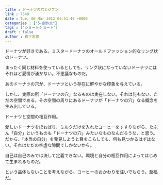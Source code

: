```yaml
---
title : ドーナツの穴とジブン
link : 7549
date : Tue, 06 Mar 2012 06:51:49 +0000
categories : ["5-創作文"]
tags : ["ショートショート"]
draft : false
author : 倉下忠憲
---
```


ドーナツが好きである。ミスタードーナツのオールドファッション的なリング状のドーナツ。

まったく同じ材料を使っているとしても、リング状になっていないドーナツにはそれほど愛情が湧かない。不思議なものだ。

あのドーナツの穴が、ドーナツという存在に鮮やかな印象を与えている。

しかし、実際の所「ドーナツの穴」なるものは実在しない。それは何もない、ただの空間である。その空間の周りにあるドーナツが「ドーナツの穴」なる概念を生み出している。

ドーナツと空間の相互作用。

愛しいドーナツをほおばり、ミルクだけを入れたコーヒーをすすりながら、たぶん「自分」というものも「ドーナツの穴」みたいなものなんだろうな、と思う。だから、「本当の自分」を発見しようと目をこらしても、何も見つかるはずはない。それはただの空虚な隙間でしかないから。

自己は自己のみでは決して定義できない。環境と自分の相互作用によってはじめて生まれるものだ。

という益体もないことを考えながら、コーヒーのおかわりを注いでもらう。至福だ。